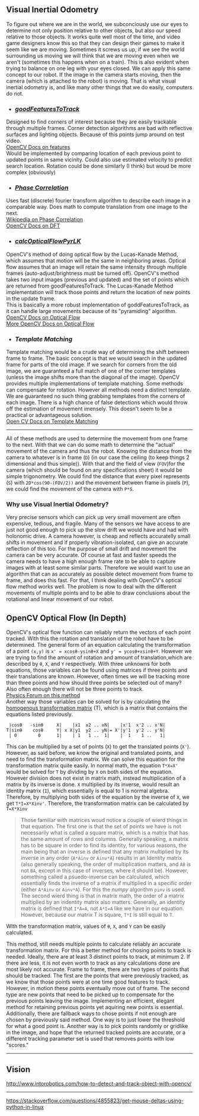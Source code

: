## **Visual Inertial Odometry**
To figure out where we are in the world, we subconciously use our eyes to determine not only position relative to other objects, 
but also our speed relative to those objects.
It works quite well most of the time, and video game designers know this so that they can design their games to make it seem like we are moving.
Sometimes it screws us up, if we see the world surrounding us moving we will think that we are moving even when we aren't
(sometimes this happens when on a train). This is also evident when trying to balance on one leg with your eyes closed. 
We can apply this same concept to our robot. If the image in the camera starts moving, then the camera (which is attached to the robot) is moving.
That is what visual inertial odometry is, and like many other things that we do easily, computers do not.

- ### [*goodFeaturesToTrack*](feature_tracking_test.py)
Designed to find corners of interest because they are easily trackable through multiple frames.
Corner detection algorithms are bad with reflective surfaces and lighting objects.
Because of this points jump around on test video.  
[OpenCV Docs on features](http://docs.opencv.org/2.4/modules/imgproc/doc/feature_detection.html?highlight=cornerharris#cornerharris)  
Would be implemented by comparing location of each previous point to updated points in same vicinity.
Could also use estimated velocity to predict search location.
Rotation could be done similarly (I think) but woud be more complex (obviously)

- ### [*Phase Correlation*](fast_fourier.py)
Uses fast (discrete) fourier transform algorithm to describe each image in a comparable way.
Does math to compute translation from one image to the next.  
[Wikipedia on Phase Correlation](https://en.wikipedia.org/wiki/Phase_correlation)  
[OpenCV Docs on DFT](http://docs.opencv.org/2.4/modules/core/doc/operations_on_arrays.html#dft)

- ### [*calcOpticalFlowPyrLK*](opencv_optical_flow.py)
OpenCV's method of doing optical flow by the Lucas-Kanade Method, which assumes that motion will be the same in neighboring areas. 
Optical flow assumes that an image will retain the same intensity through multiple frames (auto-adjust/brightness must be turned off). 
OpenCV's method takes two input images (previous and updated) and the set of points which are returned from goodFeaturesToTrack.
The Lucas-Kanade Method implementation will track those points and return the location of new points in the update frame.  
This is basically a more robust implementation of goddFeaturesToTrack, as it can handle large movements because of its "pyramiding" algorithm.  
[OpenCV Docs on Optical Flow](http://docs.opencv.org/3.2.0/d7/d8b/tutorial_py_lucas_kanade.html)  
[More OpenCV Docs on Optical Flow](http://docs.opencv.org/3.2.0/d7/de9/group__video.html)  

- ### *Template Matching*
Template matching would be a crude way of determining the shift between frame to frame. 
The basic concept is that we would search in the updated frame for parts of the old image. 
If we search for corners from the old image, we are guaranteed a full match of one of the corner templates
(unless the image shifts more than the diagonal of the image). 
OpenCV provides multiple implementations of template matching.
Some methods can compensate for rotation. 
However all methods need a distinct template. 
We are guaranteed no such thing grabbing templates from the corners of each image. 
There is a high chance of false detections which would throw off the estimation of movement imensely. 
This doesn't seem to be a practical or advantageous solution.  
[Open CV Docs on Template Matching](http://docs.opencv.org/3.0-beta/doc/py_tutorials/py_feature2d/py_table_of_contents_feature2d/py_table_of_contents_feature2d.html)

----

All of these methods are used to determine the movement from one frame to the next.
With that we can do some math to determine the "actual" movement of the camera and thus the robot.
Knowing the distance from the camera to whatever is in frame (`D`)
(in our case the ceiling (to keep things 2 dimensional and thus simple)).
With that and the field of view (`FOV`)for the camera (which should be found on any specifications sheet) it would be simple trigonometry.
We could find the distance that every pixel represents (`S`) with `2D*cos(90-(FOV/2))` and the movement between frame in pixels (`P`), 
we could find the movement of the camera with `P*S`.

### Why use Visual Inertial Odometry?
Very precise sensors which can pick up very small movement are often expensive, tedious, and fragile. 
Many of the sensors we have access to are just not good enough to pick up the slow drift we would have and had with holonomic drive.
A camera however, is cheap and reflects accuratelly small shifts in movement and if properly vibration-isolated, can give an accurate reflection of this too.
For the purpose of small drift and movement the camera can be very accurate. 
Of course at fast and faster speeds the camera needs to have a high enough frame rate to be able to capture images with at least some similar parts. 
Therefore we would want to use an algorithm that can as accurately as possible detect movement from frame to frame, 
and does this fast. For that, I think dealing with OpenCV's optical flow method works well.
The problem is now to deal with the different movements of multiple points and to be able to draw conclusions about the rotational and linear movement of our robot. 

## OpenCV Optical Flow (In Depth)
OpenCV's optical flow function can reliably return the vectors of each point tracked. 
With this the rotation and translation of the robot have to be determined.
The general form of an equation calculating the transformation of a point `(x,y)` is `x' = xcosθ-ysinθ+X` and `y' = ycosθ+xsinθ+Y`.
However we are trying to find the amount of rotation and amount of translation,which are described by `θ`, `X`, and `Y` respectively.
With three unknowns for both equations, those variables can be found using matrices if three points and their translations are known.
However, often times we will be tracking more than three points and how should three points be selected out of many?
Also often enough there will not be three points to track.   
[Physics Forum on this method](https://www.physicsforums.com/threads/trying-to-derive-a-transformation-matrix-from-a-set-of-known-points.360963/)  
Another way those variables can be solved for is by calculating the [homogenous transformation matrix](http://planning.cs.uiuc.edu/node99.html) (T), 
which is a matrix that contains the equations listed previously.
```
 |cosθ   -sinθ     X|    |x1  x2 .. xN|    |x'1  x'2 .. x'N|
T|sinθ    cosθ     Y| x X|y1  y2 .. yN|= X'|y'1  y'2 .. y'N|
 | 0        0      1|    | 1   1 ..  1|    |  1    1 ..   1|
```
This can be multiplied by a set of points (`X`) to get the translated points (`X'`).
However, as said before, we know the original and translated points, and need to find the transformation matrix.
We can solve this equation for the transformation matrix quite easily.
In normal math, the equation `T*X=X'` would be solved for `T` by dividing by `X` on both sides of the equation.
However division does not exist in matrix math, instead multiplication of a matrix by its inverse is done.
`X` multiplied by its inverse, would result an identity matrix (`I`), which essentially is equal to 1 is normal algebra.
Therefore, by multiplying both sides of the equation by the inverse of `X`, we get `T*I=X*Xinv'`.
Therefore, the transformation matrix can be calculated by `T=X*Xinv`
> Those familiar with matrices woud notice a couple of wierd things in that equation.
The first one is that the set of points we have is not necessarily what is called a square matrix, 
which is a matrix that has the same amount of rows and columns.
Generally speaking, a matrix has to be square in order to find its identity, for various reasons, 
the main being that an inverse is defined that any matrix multiplied by its inverse in any order (`A*Ainv` or `Ainv*A`) 
results in an Identity matrix (also generally speaking, the order of multiplication matters, and `AB` is not `BA`, 
except in this case of inverses, where it should be).
However, something called a psuedo-inverse can be calculated, 
which essentially finds the inverse of a matrix if multiplied in a specific order (either `A*Ainv` or `Ainv*A`).
For this the *numpy* algorithm `pinv` is used.
The second wierd thing is that in matrix math, the order of a matrix multiplied by an indentity matrix also matters.
Generally, an identity matrix is defined that `I*A=A`, not `A*I=A` like we have in our equation.
However, because our matrix T is square, `T*I` is still equal to `T`.  

With the  transformation matrix, values of `θ`, `X`, and `Y` can be easily calculated.

This method, still needs multiple points to calculate reliably an accurate transformation matrix. 
For this a better method for chosing points to track is needed. 
Ideally, there are at least 3 distinct points to track, at minimum 2. 
If there are less, it is not even worth to track as any calculations done are most likely not accurate. 
Frame to frame, there are two types of points that should be tracked. 
The first are the points that were previously tracked, as we know that those points were at one time good features to track. 
However, in motion these points eventually move out of frame. 
The second type are new points that need to be picked up to compensate for the previous points leaving the image.
Implementing an efficient, elegant method for retaining previous points yet aquiring new points is essential. 
Additionally, there are fallback ways to chose points if not enough are chosen by previously said method. 
One way is to just lower the threshold for what a good point is. 
Another way is to pick points randomly or gridlike in the image, and hope that the returned tracked points are accurate, 
or a different tracking parameter set is used that removes points with low "scores."

---

## Vision
http://www.intorobotics.com/how-to-detect-and-track-object-with-opencv/

---
https://stackoverflow.com/questions/4855823/get-mouse-deltas-using-python-in-linux

